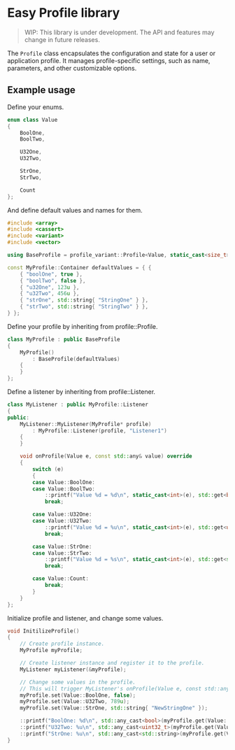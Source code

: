 # Easy Profile library

> WIP: This library is under development. The API and features may change in future releases.

The `Profile` class encapsulates the configuration and state for a user or application profile. It manages profile-specific settings, such as name, parameters, and other customizable options.

## Example usage

Define your enums.

```cpp
enum class Value
{
    BoolOne,
    BoolTwo,

    U32One,
    U32Two,

    StrOne,
    StrTwo,

    Count
};
```

And define default values and names for them.

```cpp
#include <array>
#include <cassert>
#include <variant>
#include <vector>

using BaseProfile = profile_variant::Profile<Value, static_cast<size_t>(Value::Count), bool, uint32_t, std::string>;

const MyProfile::Container defaultValues = { {
    { "boolOne", true },
    { "boolTwo", false },
    { "u32One", 123u },
    { "u32Two", 456u },
    { "strOne", std::string{ "StringOne" } },
    { "strTwo", std::string{ "StringTwo" } },
} };

```

Define your profile by inheriting from profile::Profile.

```cpp
class MyProfile : public BaseProfile
{
    MyProfile()
        : BaseProfile(defaultValues)
    {
    }
};
```

Define a listener by inheriting from profile::Listener.

```cpp
class MyListener : public MyProfile::Listener
{
public:
    MyListener::MyListener(MyProfile* profile)
        : MyProfile::Listener(profile, "Listener1")
    {
    }

    void onProfile(Value e, const std::any& value) override
    {
        switch (e)
        {
        case Value::BoolOne:
        case Value::BoolTwo:
            ::printf("Value %d = %d\n", static_cast<int>(e), std::get<bool>(value));
            break;

        case Value::U32One:
        case Value::U32Two:
            ::printf("Value %d = %u\n", static_cast<int>(e), std::get<uint32_t>(value));
            break;

        case Value::StrOne:
        case Value::StrTwo:
            ::printf("Value %d = %s\n", static_cast<int>(e), std::get<std::string>(value).c_str());
            break;

        case Value::Count:
            break;
        }
    }
};
```

Initialize profile and listener, and change some values.

```cpp
void InitilizeProfile()
{
    // Create profile instance.
    MyProfile myProfile;

    // Create listener instance and register it to the profile.
    MyListener myListener(&myProfile);

    // Change some values in the profile.
    // This will trigger MyListener's onProfile(Value e, const std::any& value).
    myProfile.set(Value::BoolOne, false);
    myProfile.set(Value::U32Two, 789u);
    myProfile.set(Value::StrOne, std::string{ "NewStringOne" });

    ::printf("BoolOne: %d\n", std::any_cast<bool>(myProfile.get(Value::BoolOne)));
    ::printf("U32Two: %u\n", std::any_cast<uint32_t>(myProfile.get(Value::U32Two)));
    ::printf("StrOne: %u\n", std::any_cast<std::string>(myProfile.get(Value::StrOne)));
}
```

